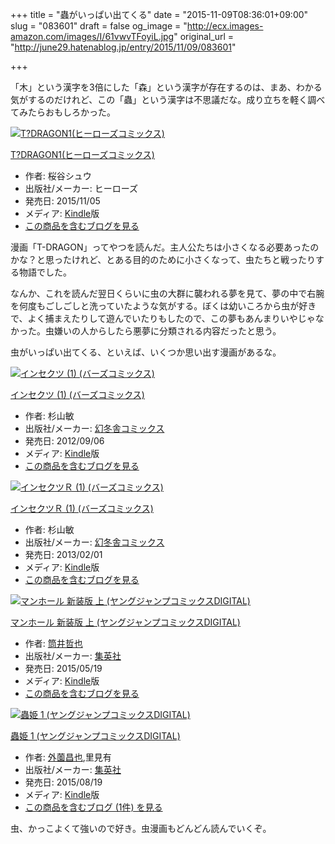 +++
title = "蟲がいっぱい出てくる"
date = "2015-11-09T08:36:01+09:00"
slug = "083601"
draft = false
og_image = "http://ecx.images-amazon.com/images/I/61vwvTFoyiL.jpg"
original_url = "http://june29.hatenablog.jp/entry/2015/11/09/083601"

+++

<p>「木」という漢字を3倍にした「森」という漢字が存在するのは、まあ、わかる気がするのだけれど、この「蟲」という漢字は不思議だな。成り立ちを軽く調べてみたらおもしろかった。</p>

<p></p>
<div class="hatena-asin-detail">
<a href="http://www.amazon.co.jp/exec/obidos/ASIN/B017JVIO0U/cameralady-22/"><img src="http://ecx.images-amazon.com/images/I/61vwvTFoyiL._SL160_.jpg" class="hatena-asin-detail-image" alt="T?DRAGON1(ヒーローズコミックス)" title="T?DRAGON1(ヒーローズコミックス)"></a><div class="hatena-asin-detail-info">
<p class="hatena-asin-detail-title"><a href="http://www.amazon.co.jp/exec/obidos/ASIN/B017JVIO0U/cameralady-22/">T?DRAGON1(ヒーローズコミックス)</a></p>
<ul>
<li>
<span class="hatena-asin-detail-label">作者:</span> 桜谷シュウ</li>
<li>
<span class="hatena-asin-detail-label">出版社/メーカー:</span> ヒーローズ</li>
<li>
<span class="hatena-asin-detail-label">発売日:</span> 2015/11/05</li>
<li>
<span class="hatena-asin-detail-label">メディア:</span> <a class="keyword" href="http://d.hatena.ne.jp/keyword/Kindle">Kindle</a>版</li>
<li><a href="http://d.hatena.ne.jp/asin/B017JVIO0U/cameralady-22" target="_blank">この商品を含むブログを見る</a></li>
</ul>
</div>
<div class="hatena-asin-detail-foot"></div>
</div>

<p>漫画「T-DRAGON」ってやつを読んだ。主人公たちは小さくなる必要あったのかな？と思ったけれど、とある目的のために小さくなって、虫たちと戦ったりする物語でした。</p>

<p>なんか、これを読んだ翌日くらいに虫の大群に襲われる夢を見て、夢の中で右腕を何度もごしごしと洗っていたような気がする。ぼくは幼いころから虫が好きで、よく捕まえたりして遊んでいたりもしたので、この夢もあんまりいやじゃなかった。虫嫌いの人からしたら悪夢に分類される内容だったと思う。</p>

<p>虫がいっぱい出てくる、といえば、いくつか思い出す漫画があるな。</p>

<p></p>
<div class="hatena-asin-detail">
<a href="http://www.amazon.co.jp/exec/obidos/ASIN/B0098ILV8K/cameralady-22/"><img src="http://ecx.images-amazon.com/images/I/51ruKorU-4L._SL160_.jpg" class="hatena-asin-detail-image" alt="インセクツ (1) (バーズコミックス)" title="インセクツ (1) (バーズコミックス)"></a><div class="hatena-asin-detail-info">
<p class="hatena-asin-detail-title"><a href="http://www.amazon.co.jp/exec/obidos/ASIN/B0098ILV8K/cameralady-22/">インセクツ (1) (バーズコミックス)</a></p>
<ul>
<li>
<span class="hatena-asin-detail-label">作者:</span> 杉山敏</li>
<li>
<span class="hatena-asin-detail-label">出版社/メーカー:</span> <a class="keyword" href="http://d.hatena.ne.jp/keyword/%B8%B8%C5%DF%BC%CB%A5%B3%A5%DF%A5%C3%A5%AF%A5%B9">幻冬舎コミックス</a>
</li>
<li>
<span class="hatena-asin-detail-label">発売日:</span> 2012/09/06</li>
<li>
<span class="hatena-asin-detail-label">メディア:</span> <a class="keyword" href="http://d.hatena.ne.jp/keyword/Kindle">Kindle</a>版</li>
<li><a href="http://d.hatena.ne.jp/asin/B0098ILV8K/cameralady-22" target="_blank">この商品を含むブログを見る</a></li>
</ul>
</div>
<div class="hatena-asin-detail-foot"></div>
</div>

<p></p>
<div class="hatena-asin-detail">
<a href="http://www.amazon.co.jp/exec/obidos/ASIN/B00B7ZXGCG/cameralady-22/"><img src="http://ecx.images-amazon.com/images/I/51VGPnu5UcL._SL160_.jpg" class="hatena-asin-detail-image" alt="インセクツＲ (1) (バーズコミックス)" title="インセクツＲ (1) (バーズコミックス)"></a><div class="hatena-asin-detail-info">
<p class="hatena-asin-detail-title"><a href="http://www.amazon.co.jp/exec/obidos/ASIN/B00B7ZXGCG/cameralady-22/">インセクツＲ (1) (バーズコミックス)</a></p>
<ul>
<li>
<span class="hatena-asin-detail-label">作者:</span> 杉山敏</li>
<li>
<span class="hatena-asin-detail-label">出版社/メーカー:</span> <a class="keyword" href="http://d.hatena.ne.jp/keyword/%B8%B8%C5%DF%BC%CB%A5%B3%A5%DF%A5%C3%A5%AF%A5%B9">幻冬舎コミックス</a>
</li>
<li>
<span class="hatena-asin-detail-label">発売日:</span> 2013/02/01</li>
<li>
<span class="hatena-asin-detail-label">メディア:</span> <a class="keyword" href="http://d.hatena.ne.jp/keyword/Kindle">Kindle</a>版</li>
<li><a href="http://d.hatena.ne.jp/asin/B00B7ZXGCG/cameralady-22" target="_blank">この商品を含むブログを見る</a></li>
</ul>
</div>
<div class="hatena-asin-detail-foot"></div>
</div>

<p></p>
<div class="hatena-asin-detail">
<a href="http://www.amazon.co.jp/exec/obidos/ASIN/B00XHS13B2/cameralady-22/"><img src="http://ecx.images-amazon.com/images/I/51tUNYmDXGL._SL160_.jpg" class="hatena-asin-detail-image" alt="マンホール 新装版 上 (ヤングジャンプコミックスDIGITAL)" title="マンホール 新装版 上 (ヤングジャンプコミックスDIGITAL)"></a><div class="hatena-asin-detail-info">
<p class="hatena-asin-detail-title"><a href="http://www.amazon.co.jp/exec/obidos/ASIN/B00XHS13B2/cameralady-22/">マンホール 新装版 上 (ヤングジャンプコミックスDIGITAL)</a></p>
<ul>
<li>
<span class="hatena-asin-detail-label">作者:</span> <a class="keyword" href="http://d.hatena.ne.jp/keyword/%C5%FB%B0%E6%C5%AF%CC%E9">筒井哲也</a>
</li>
<li>
<span class="hatena-asin-detail-label">出版社/メーカー:</span> <a class="keyword" href="http://d.hatena.ne.jp/keyword/%BD%B8%B1%D1%BC%D2">集英社</a>
</li>
<li>
<span class="hatena-asin-detail-label">発売日:</span> 2015/05/19</li>
<li>
<span class="hatena-asin-detail-label">メディア:</span> <a class="keyword" href="http://d.hatena.ne.jp/keyword/Kindle">Kindle</a>版</li>
<li><a href="http://d.hatena.ne.jp/asin/B00XHS13B2/cameralady-22" target="_blank">この商品を含むブログを見る</a></li>
</ul>
</div>
<div class="hatena-asin-detail-foot"></div>
</div>

<p></p>
<div class="hatena-asin-detail">
<a href="http://www.amazon.co.jp/exec/obidos/ASIN/B013B90V64/cameralady-22/"><img src="http://ecx.images-amazon.com/images/I/615RGURVZbL._SL160_.jpg" class="hatena-asin-detail-image" alt="蟲姫 1 (ヤングジャンプコミックスDIGITAL)" title="蟲姫 1 (ヤングジャンプコミックスDIGITAL)"></a><div class="hatena-asin-detail-info">
<p class="hatena-asin-detail-title"><a href="http://www.amazon.co.jp/exec/obidos/ASIN/B013B90V64/cameralady-22/">蟲姫 1 (ヤングジャンプコミックスDIGITAL)</a></p>
<ul>
<li>
<span class="hatena-asin-detail-label">作者:</span> <a class="keyword" href="http://d.hatena.ne.jp/keyword/%B3%B0%B1%F2%BE%BB%CC%E9">外薗昌也</a>,里見有</li>
<li>
<span class="hatena-asin-detail-label">出版社/メーカー:</span> <a class="keyword" href="http://d.hatena.ne.jp/keyword/%BD%B8%B1%D1%BC%D2">集英社</a>
</li>
<li>
<span class="hatena-asin-detail-label">発売日:</span> 2015/08/19</li>
<li>
<span class="hatena-asin-detail-label">メディア:</span> <a class="keyword" href="http://d.hatena.ne.jp/keyword/Kindle">Kindle</a>版</li>
<li><a href="http://d.hatena.ne.jp/asin/B013B90V64/cameralady-22" target="_blank">この商品を含むブログ (1件) を見る</a></li>
</ul>
</div>
<div class="hatena-asin-detail-foot"></div>
</div>

<p>虫、かっこよくて強いので好き。虫漫画もどんどん読んでいくぞ。</p>
